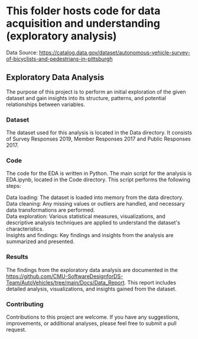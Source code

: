 # This folder hosts code for data acquisition and understanding (exploratory analysis)

Data Source: https://catalog.data.gov/dataset/autonomous-vehicle-survey-of-bicyclists-and-pedestrians-in-pittsburgh

## Exploratory Data Analysis
The purpose of this project is to perform an initial exploration of the given dataset and gain insights into its structure, patterns, and potential relationships between variables. <br>

### Dataset
The dataset used for this analysis is located in the Data directory. It consists of Survey Responses 2019, Member Responses 2017 and Public Responses 2017. <br>

### Code
The code for the EDA is written in Python. The main script for the analysis is EDA.ipynb, located in the Code directory. This script performs the following steps: 

Data loading: The dataset is loaded into memory from the data directory. <br>
Data cleaning: Any missing values or outliers are handled, and necessary data transformations are performed. <br>
Data exploration: Various statistical measures, visualizations, and descriptive analysis techniques are applied to understand the dataset's characteristics. <br>
Insights and findings: Key findings and insights from the analysis are summarized and presented. <br>


### Results
The findings from the exploratory data analysis are documented in the https://github.com/CMU-SoftwareDesignforDS-Team/AutoVehicles/tree/main/Docs/Data_Report. This report includes detailed analysis, visualizations, and insights gained from the dataset. <br>

### Contributing
Contributions to this project are welcome. If you have any suggestions, improvements, or additional analyses, please feel free to submit a pull request. <br>



